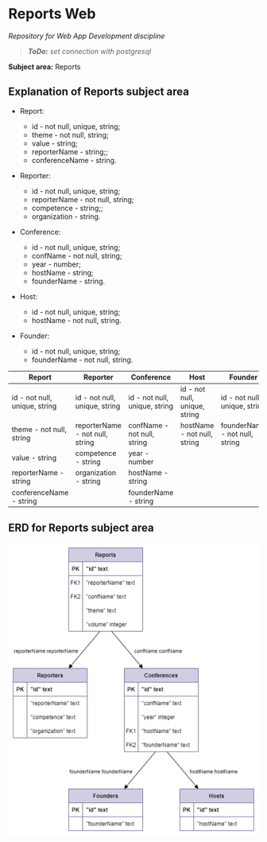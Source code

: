# Reports Web
*Repository for Web App Development discipline*

> ***ToDo:*** *set connection with postgresql*

**Subject area:** Reports
## Explanation of Reports subject area
- Report:
	- id - not null, unique, string;
	- theme - not null, string;
	- value - string;
	- reporterName - string;;
	- conferenceName - string.


- Reporter:
	- id - not null, unique, string;
	- reporterName - not null, string;
	- competence - string;;
	- organization - string.


- Conference:
	- id - not null, unique, string;
	- confName - not null, string;
	- year - number;
	- hostName - string;
	- founderName - string.


- Host:
	- id - not null, unique, string;
	- hostName - not null, string.


- Founder:
	- id - not null, unique, string;
	- founderName - not null, string.

|Report|Reporter|Conference|Host|Founder|
|-|-|-|-|-|
|id - not null, unique, string|id - not null, unique, string|id - not null, unique, string|id - not null, unique, string|id - not null, unique, string|
|theme - not null, string|reporterName - not null, string|confName - not null, string|hostName - not null, string|founderName - not null, string|
|value - string|competence - string|year - number|||
|reporterName - string|organization - string|hostName - string|||
|conferenceName - string||founderName - string|||

## ERD for Reports subject area
![ReportsERDfromSQL.png](ReportsERDfromSQL.png)
